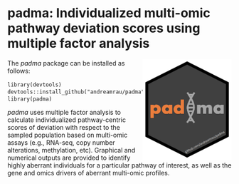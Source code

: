# padma: Individualized multi-omic pathway deviation scores using multiple factor analysis

<img src="hex_padma_v2.png" align="right" width="200" />


The *padma* package can be installed as follows:

```
library(devtools)
devtools::install_github("andreamrau/padma")
library(padma)
```

*padma* uses multiple factor analysis to calculate individualized pathway-centric scores of deviation with respect to the sampled population based on multi-omic assays (e.g., RNA-seq, copy number alterations, methylation, etc). Graphical and numerical outputs are provided to identify highly aberrant individuals for a particular pathway of interest, as well as the gene and omics drivers of aberrant multi-omic profiles.
